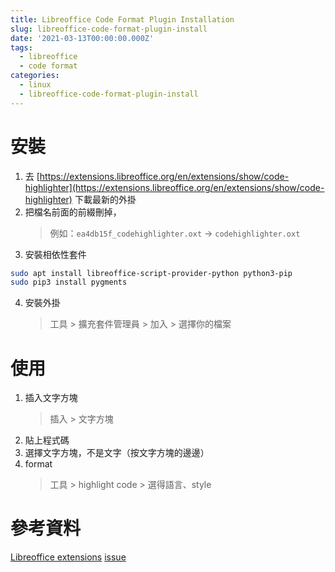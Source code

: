 ```yaml
---
title: Libreoffice Code Format Plugin Installation
slug: libreoffice-code-format-plugin-install
date: '2021-03-13T00:00:00.000Z'
tags:
  - libreoffice
  - code format
categories:
  - linux
  - libreoffice-code-format-plugin-install
---
```


# 安裝

1. 去 [https://extensions.libreoffice.org/en/extensions/show/code-highlighter](https://extensions.libreoffice.org/en/extensions/show/code-highlighter) 下載最新的外掛
2. 把檔名前面的前綴刪掉，
    > 例如：`ea4db15f_codehighlighter.oxt` -> `codehighlighter.oxt`
3. 安裝相依性套件

```bash
sudo apt install libreoffice-script-provider-python python3-pip
sudo pip3 install pygments
```

4. 安裝外掛
    > 工具 > 擴充套件管理員 > 加入 > 選擇你的檔案

# 使用

1. 插入文字方塊
    > 插入 > 文字方塊
2. 貼上程式碼
3. 選擇文字方塊，不是文字（按文字方塊的邊邊）
4. format
    > 工具 > highlight code > 選得語言、style

# 參考資料

[Libreoffice extensions](https://extensions.libreoffice.org/en/extensions/show/code-highlighter)
[issue](https://github.com/slgobinath/libreoffice-code-highlighter/issues/29#issuecomment-635216707)
